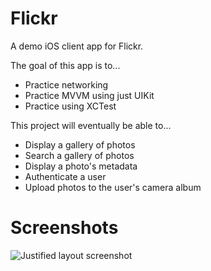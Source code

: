 # Flickr
A demo iOS client app for Flickr.

The goal of this app is to...

- Practice networking
- Practice MVVM using just UIKit
- Practice using XCTest

This project will eventually be able to...

- Display a gallery of photos
- Search a gallery of photos
- Display a photo's metadata
- Authenticate a user
- Upload photos to the user's camera album

# Screenshots

![Justified layout screenshot](Screenshots/Justified%20aLayout%202020-05-23%20at%208.19.31%20PM)

